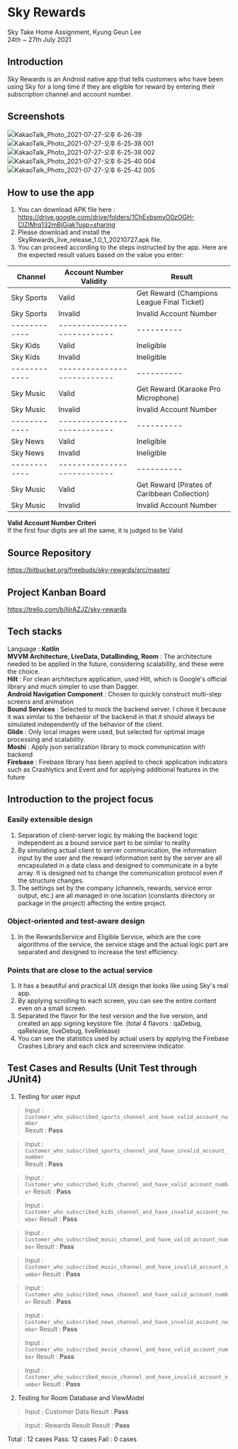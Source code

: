 # Sky Rewards

Sky Take Home Assignment, Kyung Geun Lee  
24th ~ 27th July 2021  

## Introduction
Sky Rewards is an Android native app that tells customers who have been using Sky for a long time if they are eligible for reward by entering their subscription channel and account number.  

## Screenshots

![KakaoTalk_Photo_2021-07-27-오후 6-26-39](https://user-images.githubusercontent.com/7823937/127200179-204de78a-1e00-4f3b-9f43-1afc2afdf4f2.jpeg) ![KakaoTalk_Photo_2021-07-27-오후 6-25-38 001](https://user-images.githubusercontent.com/7823937/127200213-8dd7870d-9607-4c34-8c0c-7304203879ea.jpeg) ![KakaoTalk_Photo_2021-07-27-오후 6-25-38 002](https://user-images.githubusercontent.com/7823937/127200378-6e8dc2df-4cc0-4bc5-b797-a4ddbf7759c3.jpeg)  
![KakaoTalk_Photo_2021-07-27-오후 6-25-40 004](https://user-images.githubusercontent.com/7823937/127200411-38aac5f9-3e4d-4f3f-a048-124caab68e6c.jpeg) ![KakaoTalk_Photo_2021-07-27-오후 6-25-42 005](https://user-images.githubusercontent.com/7823937/127200439-da147337-5f52-4645-ad9d-a18c11b7a9e6.jpeg)


## How to use the app
1. You can download APK file here : https://drive.google.com/drive/folders/1ChExbsmyO0zOGH-CIZIMrq132mBjGiak?usp=sharing  
2. Please download and install the SkyRewards_live_release_1.0_1_20210727.apk file.  
3. You can proceed according to the steps instructed by the app. Here are the expected result values based on the value you enter:  

Channel | Account Number Validity | Result
------------ | --------------------- | ----------
Sky Sports | Valid | Get Reward (Champions League Final Ticket)
Sky Sports | Invalid | Invalid Account Number
------------ | --------------------------- | ----------
Sky Kids | Valid | Ineligible
Sky Kids | Invalid | Ineligible
------------ | --------------------------- | ----------
Sky Music | Valid | Get Reward (Karaoke Pro Microphone)
Sky Music | Invalid | Invalid Account Number
------------ | --------------------------- | ----------
Sky News | Valid | Ineligible
Sky News | Invalid | Ineligible
------------ | --------------------------- | ----------
Sky Music | Valid | Get Reward (Pirates of Caribbean Collection)
Sky Music | Invalid | Invalid Account Number
   
**Valid Account Number Criteri**  
If the first four digits are all the same, it is judged to be Valid    


## Source Repository
https://bitbucket.org/freebuds/sky-rewards/src/master/  
## Project Kanban Board
https://trello.com/b/liirAZJZ/sky-rewards  
  
## Tech stacks

Language : **Kotlin**  
**MVVM Architecture, LiveData, DataBinding, Room** : The architecture needed to be applied in the future, considering scalability, and these were the choice.  
**Hilt** : For clean architecture application, used Hilt, which is Google's official library and much simpler to use than Dagger.  
**Android Navigation Component** : Chosen to quickly construct multi-step screens and animation  
**Bound Services** : Selected to mock the backend server. I chose it because it was similar to the behavior of the backend in that it should always be simulated independently of the behavior of the client.  
**Glide** : Only local images were used, but selected for optimal image processing and scalability.  
**Moshi** : Apply json serialization library to mock communication with backend  
**Firebase** : Firebase library has been applied to check application indicators such as Crashlytics and Event and for applying additional features in the future  


## Introduction to the project focus
### Easily extensible design
1. Separation of client-server logic by making the backend logic independent as a bound service part to be similar to reality
2. By simulating actual client to server communication, the information input by the user and the reward information sent by the server are all encapsulated in a data class and designed to communicate in a byte array. It is designed not to change the communication protocol even if the structure changes.
3. The settings set by the company (channels, rewards, service error output, etc.) are all managed in one location (constants directory or package in the project) affecting the entire project.      
### Object-oriented and test-aware design
1. In the RewardsService and Eligible Service, which are the core algorithms of the service, the service stage and the actual logic part are separated and designed to increase the test efficiency.      
### Points that are close to the actual service
1. It has a beautiful and practical UX design that looks like using Sky's real app.
2. By applying scrolling to each screen, you can see the entire content even on a small screen.
3. Separated the flavor for the test version and the live version, and created an app signing keystore file. (total 4 flavors : qaDebug, qaRelease, liveDebug, liveRelease)
4. You can see the statistics used by actual users by applying the Firebase Crashes Library and each click and screenview indicator.


## Test Cases and Results (Unit Test through JUnit4)
1. Testing for user input

> Input : `Customer_who_subscribed_sports_channel_and_have_valid_account_number`  
> Result : **Pass**  
    
> Input : `Customer_who_subscribed_sports_channel_and_have_invalid_account_number`  
> Result : **Pass**
      
> Input : `Customer_who_subscribed_kids_channel_and_have_valid_account_number`
> Result : **Pass**
      
> Input : `Customer_who_subscribed_kids_channel_and_have_invalid_account_number`
> Result : **Pass**
      
> Input : `Customer_who_subscribed_music_channel_and_have_valid_account_number`
> Result : **Pass**
      
> Input : `Customer_who_subscribed_music_channel_and_have_invalid_account_number`
> Result : **Pass**
      
> Input : `Customer_who_subscribed_news_channel_and_have_valid_account_number`
> Result : **Pass**
      
> Input : `Customer_who_subscribed_news_channel_and_have_invalid_account_number`
> Result : **Pass**
      
> Input : `Customer_who_subscribed_movie_channel_and_have_valid_account_number`
> Result : **Pass**
      
> Input : `Customer_who_subscribed_movie_channel_and_have_invalid_account_number`
> Result : **Pass**
      
2. Testing for Room Database and ViewModel
      
> Input : Customer Data
> Result : **Pass**
      
> Input : Rewards Result
> Result : **Pass**
      
Total : 12 cases 
Pass: 12 cases
Fail : 0 cases
  
